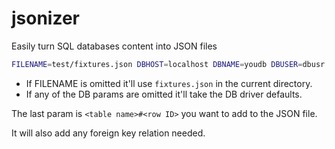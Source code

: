 # jsonizer
Easily turn SQL databases content into JSON files

```bash
FILENAME=test/fixtures.json DBHOST=localhost DBNAME=youdb DBUSER=dbusr DBPASS=dbpass jsonizer languages#1
```

- If FILENAME is omitted it'll use `fixtures.json` in the current directory.
- If any of the DB params are omitted it'll take the DB driver defaults.

The last param is `<table name>#<row ID>` you want to add to the JSON file.

It will also add any foreign key relation needed.
